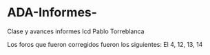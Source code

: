 # ADA-Informes-
Clase y avances informes
Icd Pablo Torreblanca


Los foros que fueron corregidos fueron los siguientes:
El 4, 12, 13, 14


